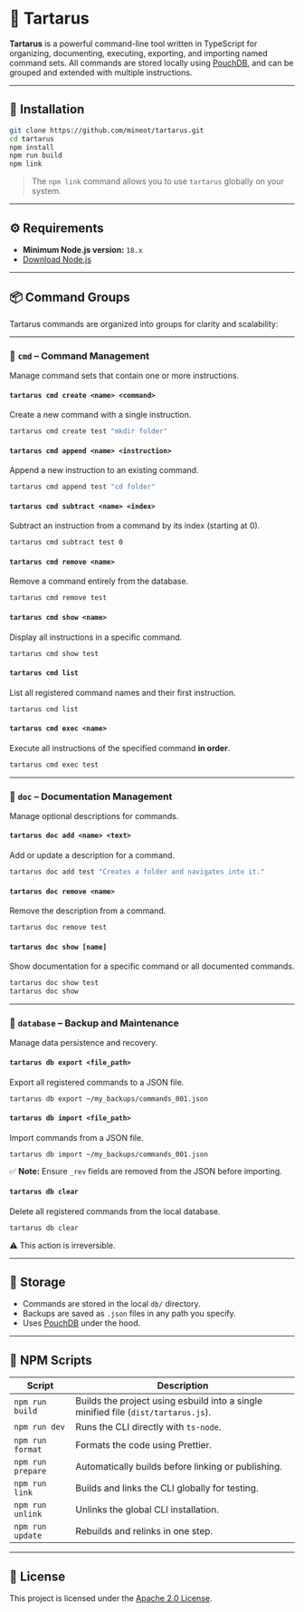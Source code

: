 # 🧠 Tartarus

**Tartarus** is a powerful command-line tool written in TypeScript for organizing, documenting, executing, exporting, and importing named command sets. All commands are stored locally using [PouchDB](https://pouchdb.com/), and can be grouped and extended with multiple instructions.

---

## 🚀 Installation

```bash
git clone https://github.com/mineot/tartarus.git
cd tartarus
npm install
npm run build
npm link
```

> The `npm link` command allows you to use `tartarus` globally on your system.

---

## ⚙️ Requirements

- **Minimum Node.js version:** `18.x`
- [Download Node.js](https://nodejs.org/en/download)

---

## 📦 Command Groups

Tartarus commands are organized into groups for clarity and scalability:

---

### 📁 `cmd` – Command Management

Manage command sets that contain one or more instructions.

#### `tartarus cmd create <name> <command>`

Create a new command with a single instruction.

```bash
tartarus cmd create test "mkdir folder"
```

#### `tartarus cmd append <name> <instruction>`

Append a new instruction to an existing command.

```bash
tartarus cmd append test "cd folder"
```

#### `tartarus cmd subtract <name> <index>`

Subtract an instruction from a command by its index (starting at 0).

```bash
tartarus cmd subtract test 0
```

#### `tartarus cmd remove <name>`

Remove a command entirely from the database.

```bash
tartarus cmd remove test
```

#### `tartarus cmd show <name>`

Display all instructions in a specific command.

```bash
tartarus cmd show test
```

#### `tartarus cmd list`

List all registered command names and their first instruction.

```bash
tartarus cmd list
```

#### `tartarus cmd exec <name>`

Execute all instructions of the specified command **in order**.

```bash
tartarus cmd exec test
```

---

### 📝 `doc` – Documentation Management

Manage optional descriptions for commands.

#### `tartarus doc add <name> <text>`

Add or update a description for a command.

```bash
tartarus doc add test "Creates a folder and navigates into it."
```

#### `tartarus doc remove <name>`

Remove the description from a command.

```bash
tartarus doc remove test
```

#### `tartarus doc show [name]`

Show documentation for a specific command or all documented commands.

```bash
tartarus doc show test
tartarus doc show
```

---

### 💾 `database` – Backup and Maintenance

Manage data persistence and recovery.

#### `tartarus db export <file_path>`

Export all registered commands to a JSON file.

```bash
tartarus db export ~/my_backups/commands_001.json
```

#### `tartarus db import <file_path>`

Import commands from a JSON file.

```bash
tartarus db import ~/my_backups/commands_001.json
```

✅ **Note:** Ensure `_rev` fields are removed from the JSON before importing.

#### `tartarus db clear`

Delete all registered commands from the local database.

```bash
tartarus db clear
```

⚠️ This action is irreversible.

---

## 🧱 Storage

- Commands are stored in the local `db/` directory.
- Backups are saved as `.json` files in any path you specify.
- Uses [PouchDB](https://pouchdb.com/) under the hood.

---

## 📜 NPM Scripts

| Script            | Description                                                                        |
| ----------------- | ---------------------------------------------------------------------------------- |
| `npm run build`   | Builds the project using esbuild into a single minified file (`dist/tartarus.js`). |
| `npm run dev`     | Runs the CLI directly with `ts-node`.                                              |
| `npm run format`  | Formats the code using Prettier.                                                   |
| `npm run prepare` | Automatically builds before linking or publishing.                                 |
| `npm run link`    | Builds and links the CLI globally for testing.                                     |
| `npm run unlink`  | Unlinks the global CLI installation.                                               |
| `npm run update`  | Rebuilds and relinks in one step.                                                  |

---

## 📄 License

This project is licensed under the [Apache 2.0 License](LICENSE).
